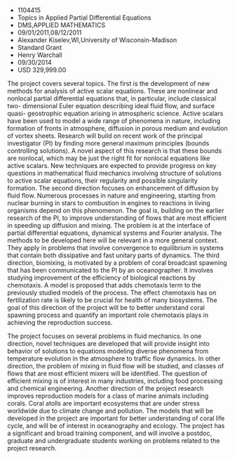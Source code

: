 
* 1104415
* Topics in Applied Partial Differential Equations
* DMS,APPLIED MATHEMATICS
* 09/01/2011,08/12/2011
* Alexander Kiselev,WI,University of Wisconsin-Madison
* Standard Grant
* Henry Warchall
* 09/30/2014
* USD 329,999.00

The project covers several topics. The first is the development of new methods
for analysis of active scalar equations. These are nonlinear and nonlocal
partial differential equations that, in particular, include classical two-
dimensional Euler equation describing ideal fluid flow, and surface quasi-
geostrophic equation arising in atmospheric science. Active scalars have been
used to model a wide range of phenomena in nature, including formation of fronts
in atmosphere, diffusion in porous medium and evolution of vortex sheets.
Research will build on recent work of the principal investigator (PI) by finding
more general maximum principles (bounds controlling solutions). A novel aspect
of this research is that these bounds are nonlocal, which may be just the right
fit for nonlocal equations like active scalars. New techniques are expected to
provide progress on key questions in mathematical fluid mechanics involving
structure of solutions to active scalar equations, their regularity and possible
singularity formation. The second direction focuses on enhancement of diffusion
by fluid flow. Numerous processes in nature and engineering, starting from
nuclear burning in stars to combustion in engines to reactions in living
organisms depend on this phenomenon. The goal is, building on the earlier
research of the PI, to improve understanding of flows that are most efficient in
speeding up diffusion and mixing. The problem is at the interface of partial
differential equations, dynamical systems and Fourier analysis. The methods to
be developed here will be relevant in a more general context. They apply in
problems that involve convergence to equilibrium in systems that contain both
dissipative and fast unitary parts of dynamics. The third direction, biomixing,
is motivated by a problem of coral broadcast spawning that has been communicated
to the PI by an oceanographer. It involves studying improvement of the
efficiency of biological reactions by chemotaxis. A model is proposed that adds
chemotaxis term to the previously studied models of the process. The effect
chemotaxis has on fertilization rate is likely to be crucial for health of many
biosystems. The goal of this direction of the project will be to better
understand coral spawning process and quantify an important role chemotaxis
plays in achieving the reproduction success.

The project focuses on several problems in fluid mechanics. In one direction,
novel techniques are developed that will provide insight into behavior of
solutions to equations modeling diverse phenomena from temperature evolution in
the atmosphere to traffic flow dynamics. In other direction, the problem of
mixing in fluid flow will be studied, and classes of flows that are most
efficient mixers will be identified. The question of efficient mixing is of
interest in many industries, including food processing and chemical engineering.
Another direction of the project research improves reproduction models for a
class of marine animals including corals. Coral atolls are important ecosystems
that are under stress worldwide due to climate change and pollution. The models
that will be developed in the project are important for better understanding of
coral life cycle, and will be of interest in oceanography and ecology. The
project has a significant and broad training component, and will involve a
postdoc, graduate and undergraduate students working on problems related to the
project research.
